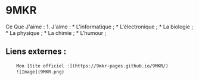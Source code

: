 9MKR
=======

Ce Que J'aime :
    1. J'aime :
         * L'informatique ;
         * L'électronique ;
         * La biologie ;
         * La physique ;
         * La chimie ;
         * L'humour ;

Liens externes :
-----------

        Mon [Site officiel :](https://9mkr-pages.github.io/9MKR/)
        ![Image](9MKR.png)
